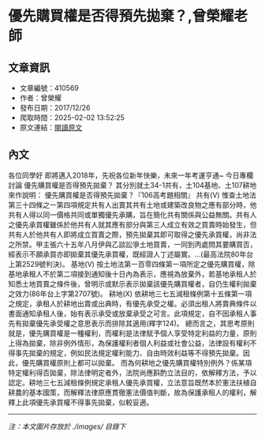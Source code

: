 # 優先購買權是否得預先拋棄？,曾榮耀老師

## 文章資訊
- 文章編號：410569
- 作者：曾榮耀
- 發布日期：2017/12/26
- 爬取時間：2025-02-02 13:52:25
- 原文連結：[閱讀原文](https://real-estate.get.com.tw/Columns/detail.aspx?no=410569)

## 內文
各位同學好
即將邁入2018年，先祝各位新年快樂，未來一年考運亨通~
今日專欄討論
優先購買權是否得預先拋棄？
其分別就土34-1共有，土104基地、土107耕地來作說明：
優先購買權是否得預先拋棄？『106高考題相關』
共有(V)
惟查土地法第三十四條之一第四項規定共有人出賣其共有土地或建築改良物之應有部分時，他共有人得以同一價格共同或單獨優先承購，旨在簡化共有關係與公益無關。共有人之優先承買權雖係於他共有人就其應有部分與第三人成立有效之買賣時始發生，但共有人於他共有人即將成立買賣之際，預先拋棄其即可取得之優先承買權，尚非法之所禁。甲主張六十五年八月伊與乙談訟爭土地買賣，一同到丙處問其要購買否，經表示不願承買亦即拋棄其優先承買權，既經證人丁述屬實。…(最高法院80年台上第2529號判決)。
基地(V)
按土地法第一百零四條第一項所定之優先購買權，除基地承租人不於第二項接到通知後十日內為表示，應視為放棄外，若基地承租人於知悉土地買賣之條件後，曾明示或默示表示拋棄該優先購買權者，自仍生權利拋棄之效力(86年台上字第2707號)。
耕地(X)
依耕地三七五減租條例第十五條第一項之規定，承租人於耕地出賣或出典時，有優先承受之權。必須出租人將賣典條件以書面通知承租人後，始有表示承受或放棄承受之可言。此項規定，自不因承租人事先有拋棄優先承受權之意思表示而排除其適用(釋字124)。
總而言之，其思考原則就是，優先購買權是一種權利，而權利是法律賦予個人享受特定利益的力量，原則上得為拋棄，除非例外情形，為保護權利者個人利益或社會公益，法律設有權利不得事先拋棄的規定，例如民法規定權利能力、自由時效利益等不得預先拋棄。因此，優先購買權原則上都可以拋棄。
而為何耕地之優先購買權特別例外？係某項特定權利得否拋棄，除法律明定者外，法院尚應斟酌立法目的，依解釋方法，予以認定。耕地三七五減租條例規定承租人優先承買權，立法意旨既然本於憲法扶植自耕農的基本國策，而解釋法律原應貫徹憲法價值判斷，故為保護承租人的權利，解釋上此項優先承買權不得事先拋棄，似較妥適。

---
*注：本文圖片存放於 ./images/ 目錄下*
